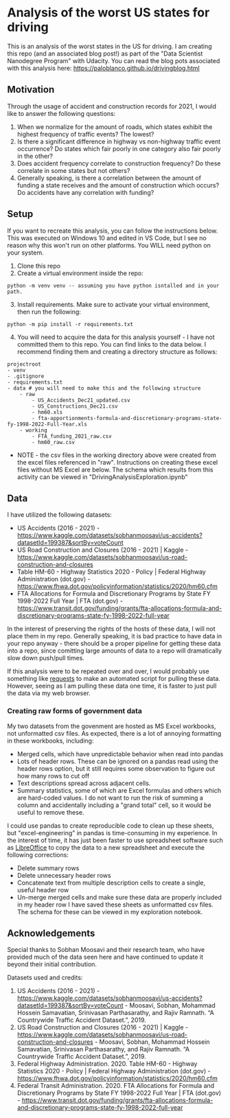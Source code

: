 # Analysis of the worst US states for driving

This is an analysis of the worst states in the US for driving. I am creating this repo (and an associated blog post!) as part of the "Data Scientist Nanodegree Program" with Udacity. You can read the blog pots associated with this analysis here: https://paloblanco.github.io/drivingblog.html

## Motivation

Through the usage of accident and construction records for 2021, I would like to answer the following questions:

1. When we normalize for the amount of roads, which states exhibit the highest frequency of traffic events? The lowest?
2. Is there a significant difference in highway vs non-highway traffic event occurrence? Do states which fair poorly in one category also fair poorly in the other?
3. Does accident frequency correlate to construction frequency? Do these correlate in some states but not others?
4. Generally speaking, is there a correlation between the amount of funding a state receives and the amount of construction which occurs? Do accidents have any correlation with funding?

## Setup
If you want to recreate this analysis, you can follow the instructions below. This was executed on Windows 10 and edited in VS Code, but I see no reason why this won't run on other platforms. You WILL need python on your system.

1. Clone this repo
2. Create a virtual environment inside the repo:
```
python -m venv venv -- assuming you have python isntalled and in your path. 
```
3. Install requirements. Make sure to activate your virtual environment, then run the following:
```
python -m pip install -r requirements.txt
```
4. You will need to acquire the data for this analysis yourself - I have not committed them to this repo. You can find links to the data below. I recommend finding them and creating a directory structure as follows:
```
projectroot
- venv
- .gitignore
- requirements.txt
- data # you will need to make this and the following structure
    - raw
        - US_Accidents_Dec21_updated.csv
        - US_Constructions_Dec21.csv
        - hm60.xls
        - fta-apportionments-formula-and-discretionary-programs-state-fy-1998-2022-Full-Year.xls
    - working
        - FTA_funding_2021_raw.csv
        - hm60_raw.csv
```
- NOTE - the csv files in the working directory above were created from the excel files referenced in "raw". Instructions on creating these excel files without MS Excel are below. The schema which results from this activity can be viewed in "DrivingAnalysisExploration.ipynb"

## Data

I have utilized the following datasets:

- US Accidents (2016 - 2021) - https://www.kaggle.com/datasets/sobhanmoosavi/us-accidents?datasetId=199387&sortBy=voteCount
- US Road Construction and Closures (2016 - 2021) | Kaggle - https://www.kaggle.com/datasets/sobhanmoosavi/us-road-construction-and-closures
- Table HM-60 - Highway Statistics 2020 - Policy | Federal Highway Administration (dot.gov) - https://www.fhwa.dot.gov/policyinformation/statistics/2020/hm60.cfm
- FTA Allocations for Formula and Discretionary Programs by State FY 1998-2022 Full Year | FTA (dot.gov) - https://www.transit.dot.gov/funding/grants/fta-allocations-formula-and-discretionary-programs-state-fy-1998-2022-full-year

In the interest of preserving the rights of the hosts of these data, I will not place them in my repo. Generally speaking, it is bad practice to have data in your repo anyway - there should be a proper pipeline for getting these data into a repo, since comitting large amounts of data to a repo will dramatically slow down push/pull times. 

If this analysis were to be repeated over and over, I would probably use something like [requests](https://docs.python-requests.org/en/latest/) to make an automated script for pulling these data. However, seeing as I am pulling these data one time, it is faster to just pull the data via my web browser.

### Creating raw forms of government data
My two datasets from the govenment are hosted as MS Excel workbooks, not unformatted csv files. As expected, there is a lot of annoying formatting in these workbooks, including:
- Merged cells, which have unpredictable behavior when read into pandas
- Lots of header rows. These can be ignored on a pandas read using the header rows option, but it still requires some observation to figure out how many rows to cut off
- Text descriptions spread across adjacent cells. 
- Summary statistics, some of which are Excel formulas and others which are hard-coded values. I do not want to run the risk of summing a column and accidentally including a "grand total" cell, so it would be useful to remove these.

I could use pandas to create reproducible code to clean up these sheets, but "excel-engineering" in pandas is time-consuming in my experience. In the interest of time, it has just been faster to use spreadsheet software such as [LibreOffice](https://www.libreoffice.org/discover/libreoffice/) to copy the data to a new spreadsheet and execute the following corrections:
- Delete summary rows
- Delete unnecessary header rows
- Concatenate text from multiple description cells to create a single, useful header row
- Un-merge merged cells and make sure these data are properly included in my header row
I have saved these sheets as unformatted csv files. The schema for these can be viewed in my exploration notebook.

## Acknowledgements

Special thanks to Sobhan Moosavi and their research team, who have provided much of the data seen here and have continued to update it beyond their initial contribution.

Datasets used and credits:

1. US Accidents (2016 - 2021) - https://www.kaggle.com/datasets/sobhanmoosavi/us-accidents?datasetId=199387&sortBy=voteCount - Moosavi, Sobhan, Mohammad Hossein Samavatian, Srinivasan Parthasarathy, and Rajiv Ramnath. “A Countrywide Traffic Accident Dataset.”, 2019.
2. US Road Construction and Closures (2016 - 2021) | Kaggle - https://www.kaggle.com/datasets/sobhanmoosavi/us-road-construction-and-closures - Moosavi, Sobhan, Mohammad Hossein Samavatian, Srinivasan Parthasarathy, and Rajiv Ramnath. “A Countrywide Traffic Accident Dataset.”, 2019.
3. Federal Highway Administration. 2020. Table HM-60 - Highway Statistics 2020 - Policy | Federal Highway Administration (dot.gov) - https://www.fhwa.dot.gov/policyinformation/statistics/2020/hm60.cfm
4. Federal Transit Administration. 2020. FTA Allocations for Formula and Discretionary Programs by State FY 1998-2022 Full Year | FTA (dot.gov) - https://www.transit.dot.gov/funding/grants/fta-allocations-formula-and-discretionary-programs-state-fy-1998-2022-full-year